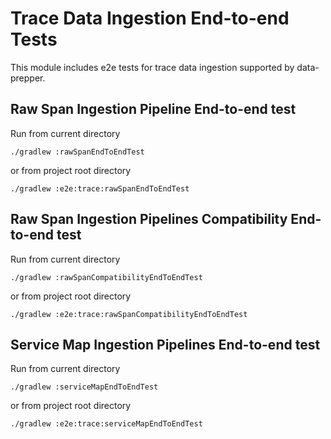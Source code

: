 # Trace Data Ingestion End-to-end Tests

This module includes e2e tests for trace data ingestion supported by data-prepper.

## Raw Span Ingestion Pipeline End-to-end test

Run from current directory
```
./gradlew :rawSpanEndToEndTest
```
or from project root directory
```
./gradlew :e2e:trace:rawSpanEndToEndTest
```

## Raw Span Ingestion Pipelines Compatibility End-to-end test

Run from current directory
```
./gradlew :rawSpanCompatibilityEndToEndTest
```
or from project root directory
```
./gradlew :e2e:trace:rawSpanCompatibilityEndToEndTest
```

## Service Map Ingestion Pipelines End-to-end test

Run from current directory
```
./gradlew :serviceMapEndToEndTest
```
or from project root directory
```
./gradlew :e2e:trace:serviceMapEndToEndTest
```
